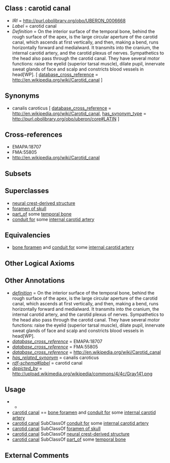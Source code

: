 
## Class : carotid canal

 * *IRI* = http://purl.obolibrary.org/obo/UBERON_0006668
 * *Label* = carotid canal
 * *Definition* = On the interior surface of the temporal bone, behind the rough surface of the apex, is the large circular aperture of the carotid canal, which ascends at first vertically, and then, making a bend, runs horizontally forward and medialward. It transmits into the cranium, the internal carotid artery, and the carotid plexus of nerves. Sympathetics to the head also pass through the carotid canal. They have several motor functions: raise the eyelid (superior tarsal muscle), dilate pupil, innervate sweat glands of face and scalp and constricts blood vessels in head[WP]. [ [database_cross_reference](../../ef/oboInOwl#hasDbXref.md) = http://en.wikipedia.org/wiki/Carotid_canal ]

## Synonyms

 * canalis caroticus [ [database_cross_reference](../../ef/oboInOwl#hasDbXref.md) = http://en.wikipedia.org/wiki/Carotid_canal, [has_synonym_type](../../pe/oboInOwl#hasSynonymType.md) = http://purl.obolibrary.org/obo/uberon/core#LATIN ]

## Cross-references

 * EMAPA:18707
 * FMA:55805
 * http://en.wikipedia.org/wiki/Carotid_canal

## Subsets


## Superclasses

 * [neural crest-derived structure](../../UBERON/13/UBERON_0010313.md)
 * [foramen of skull](../../UBERON/85/UBERON_0013685.md)
 * [part_of](../../BFO/50/BFO_0000050.md) some [temporal bone](../../UBERON/78/UBERON_0001678.md)
 * [conduit for](../../core#conduit/or/core#conduit_for.md) some [internal carotid artery](../../UBERON/32/UBERON_0001532.md)

## Equivalencies

 * [bone foramen](../../UBERON/44/UBERON_0005744.md) and [conduit for](../../core#conduit/or/core#conduit_for.md) some [internal carotid artery](../../UBERON/32/UBERON_0001532.md)

## Other Logical Axioms


## Other Annotations

 * *[definition](../../IAO/15/IAO_0000115.md)* = On the interior surface of the temporal bone, behind the rough surface of the apex, is the large circular aperture of the carotid canal, which ascends at first vertically, and then, making a bend, runs horizontally forward and medialward. It transmits into the cranium, the internal carotid artery, and the carotid plexus of nerves. Sympathetics to the head also pass through the carotid canal. They have several motor functions: raise the eyelid (superior tarsal muscle), dilate pupil, innervate sweat glands of face and scalp and constricts blood vessels in head[WP].
 * *[database_cross_reference](../../ef/oboInOwl#hasDbXref.md)* = EMAPA:18707
 * *[database_cross_reference](../../ef/oboInOwl#hasDbXref.md)* = FMA:55805
 * *[database_cross_reference](../../ef/oboInOwl#hasDbXref.md)* = http://en.wikipedia.org/wiki/Carotid_canal
 * *[has_related_synonym](../../ym/oboInOwl#hasRelatedSynonym.md)* = canalis caroticus
 * *[rdf-schema#label](../../el/rdf-schema#label.md)* = carotid canal
 * *[depicted_by](../../depicted/by/depicted_by.md)* = http://upload.wikimedia.org/wikipedia/commons/4/4c/Gray141.png

## Usage

 * -
 * [carotid canal](../../UBERON/68/UBERON_0006668.md) == [bone foramen](../../UBERON/44/UBERON_0005744.md) and [conduit for](../../core#conduit/or/core#conduit_for.md) some [internal carotid artery](../../UBERON/32/UBERON_0001532.md)
 * [carotid canal](../../UBERON/68/UBERON_0006668.md) SubClassOf [conduit for](../../core#conduit/or/core#conduit_for.md) some [internal carotid artery](../../UBERON/32/UBERON_0001532.md)
 * [carotid canal](../../UBERON/68/UBERON_0006668.md) SubClassOf [foramen of skull](../../UBERON/85/UBERON_0013685.md)
 * [carotid canal](../../UBERON/68/UBERON_0006668.md) SubClassOf [neural crest-derived structure](../../UBERON/13/UBERON_0010313.md)
 * [carotid canal](../../UBERON/68/UBERON_0006668.md) SubClassOf [part_of](../../BFO/50/BFO_0000050.md) some [temporal bone](../../UBERON/78/UBERON_0001678.md)

## External Comments

